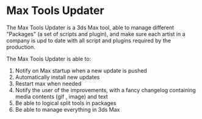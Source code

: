 # Max Tools Updater

The Max Tools Updater is a 3ds Max tool, able to manage different "Packages" (a set of scripts and plugin), 
and make sure each artist in a company is upd to date with all script and plugins required by the production.

The Max Tools Updater is able to:
1. Notify on Max startup when a new update is pushed
2. Automatically install new updates
3. Restart max when needed
4. Notify the user of the improvements, with a fancy changelog containing media contents (gif , image) and text 
5. Be able to logical split tools in packages
6. Be able to manage everything in 3ds Max

